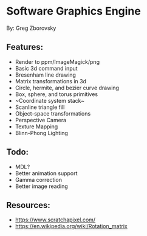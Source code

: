 # Software Graphics Engine
By: Greg Zborovsky

## Features:
* Render to ppm/ImageMagick/png
* Basic 3d command input
* Bresenham line drawing
* Matrix transformations in 3d
* Circle, hermite, and bezier curve drawing
* Box, sphere, and torus primitives
* ~Coordinate system stack~
* Scanline triangle fill
* Object-space transformations
* Perspective Camera
* Texture Mapping
* Blinn-Phong Lighting

## Todo:
* MDL?
* Better animation support
* Gamma correction
* Better image reading

## Resources:
* https://www.scratchapixel.com/
* https://en.wikipedia.org/wiki/Rotation_matrix
